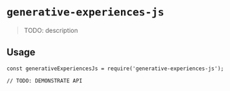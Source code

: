 # `generative-experiences-js`

> TODO: description

## Usage

```
const generativeExperiencesJs = require('generative-experiences-js');

// TODO: DEMONSTRATE API
```
